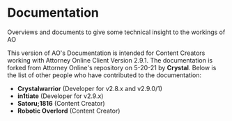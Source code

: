 # Documentation
Overviews and documents to give some technical insight to the workings of AO

This version of AO's Documentation is intended for Content Creators working with Attorney Online Client Version 2.9.1. The documentation is forked from Attorney Online's repository on 5-20-21 by **Crystal**. Below is the list of other people who have contributed to the documentation:

 - **Crystalwarrior** (Developer for v2.8.x and v2.9.0/1)
 - **in1tiate** (Developer for v2.9.x)
 - **Satoru;1816** (Content Creator)
- **Robotic Overlord** (Content Creator)
<!--stackedit_data:
eyJoaXN0b3J5IjpbLTE3MDM0MjI3ODhdfQ==
-->